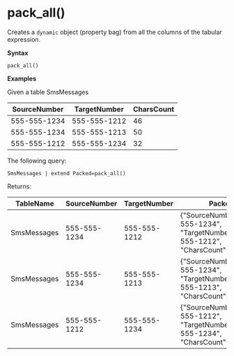 # pack_all()

Creates a `dynamic` object (property bag) from all the columns of the tabular expression.

**Syntax**

`pack_all()`

**Examples**

Given a table SmsMessages 

|SourceNumber |TargetNumber| CharsCount
|---|---|---
|555-555-1234 |555-555-1212 | 46 
|555-555-1234 |555-555-1213 | 50 
|555-555-1212 |555-555-1234 | 32 

The following query:

```
SmsMessages | extend Packed=pack_all()
``` 

Returns:

|TableName |SourceNumber |TargetNumber | Packed
|---|---|---|---
|SmsMessages|555-555-1234 |555-555-1212 | {"SourceNumber":"555-555-1234", "TargetNumber":"555-555-1212", "CharsCount": 46}
|SmsMessages|555-555-1234 |555-555-1213 | {"SourceNumber":"555-555-1234", "TargetNumber":"555-555-1213", "CharsCount": 50}
|SmsMessages|555-555-1212 |555-555-1234 | {"SourceNumber":"555-555-1212", "TargetNumber":"555-555-1234", "CharsCount": 32}
